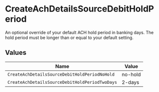 # CreateAchDetailsSourceDebitHoldPeriod

An optional override of your default ACH hold period in banking days. The hold period must be longer than or equal to your default setting.


## Values

| Name                                           | Value                                          |
| ---------------------------------------------- | ---------------------------------------------- |
| `CreateAchDetailsSourceDebitHoldPeriodNoHold`  | no-hold                                        |
| `CreateAchDetailsSourceDebitHoldPeriodTwoDays` | 2-days                                         |
